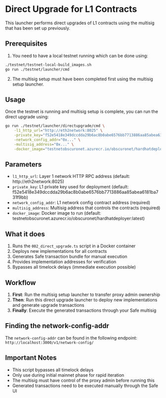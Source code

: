 # Direct Upgrade for L1 Contracts

This launcher performs direct upgrades of L1 contracts using the multisig that has been set up previously.

## Prerequisites

1. You need to have a local testnet running which can be done using:

```bash
./testnet/testnet-local-build_images.sh                                         
go run ./testnet/launcher/cmd
```

2. The multisig setup must have been completed first using the multisig setup launcher.

## Usage

Once the testnet is running and multisig setup is complete, you can run the direct upgrade using:

```bash
go run ./testnet/launcher/directupgrade/cmd \
    -l1_http_url="http://eth2network:8025" \
    -private_key="f52e5418e349dccdda29b6ac8b0abe6576bb7713886aa85abea6181ba731f9bb" \
    -network_config_addr="0x..." \
    -multisig_address="0x..." \
    -docker_image="testnetobscuronet.azurecr.io/obscuronet/hardhatdeployer:latest"
```

## Parameters

- `l1_http_url`: Layer 1 network HTTP RPC address (default: http://eth2network:8025)
- `private_key`: L1 private key used for deployment (default: f52e5418e349dccdda29b6ac8b0abe6576bb7713886aa85abea6181ba731f9bb)
- `network_config_addr`: L1 network config contract address (required)
- `multisig_address`: Multisig address that controls the contracts (required)
- `docker_image`: Docker image to run (default: testnetobscuronet.azurecr.io/obscuronet/hardhatdeployer:latest)

## What it does

1. Runs the `002_direct_upgrade.ts` script in a Docker container
2. Deploys new implementations for all contracts
3. Generates Safe transaction bundle for manual execution
4. Provides implementation addresses for verification
5. Bypasses all timelock delays (immediate execution possible)

## Workflow

1. **First**: Run the multisig setup launcher to transfer proxy admin ownership
2. **Then**: Run this direct upgrade launcher to deploy new implementations and generate upgrade transactions
3. **Finally**: Execute the generated transactions through your Safe multisig

## Finding the network-config-addr

The `network-config-addr` can be found in the following endpoint: `http://localhost:3000/v1/network-config/`

## Important Notes

- This script bypasses all timelock delays
- Only use during initial mainnet phase for rapid iteration
- The multisig must have control of the proxy admin before running this
- Generated transactions need to be executed manually through the Safe UI